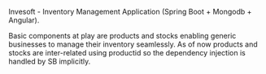 Invesoft - Inventory Management Application (Spring Boot + Mongodb + Angular).

Basic components at play are products and stocks enabling generic businesses to manage their inventory seamlessly.
As of now products and stocks are inter-related using productid so the dependency injection is handled by SB implicitly.
